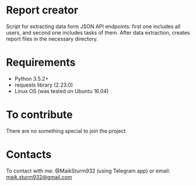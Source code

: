 # Report creator
Script for extracting data form JSON API endpoints:
first one includes all users, and second one includes tasks of them.
After data extraction, creates report files in the necessary directory.

# Requirements
- Python 3.5.2+
- requests library (2.23.0)
- Linux OS (was tested on Ubuntu 16.04)

# To contribute
There are no something special to join the project.

# Contacts
To contact with me: @MaikSturm932 (using Telegram app)
or email: maik.sturm932@gmail.com
